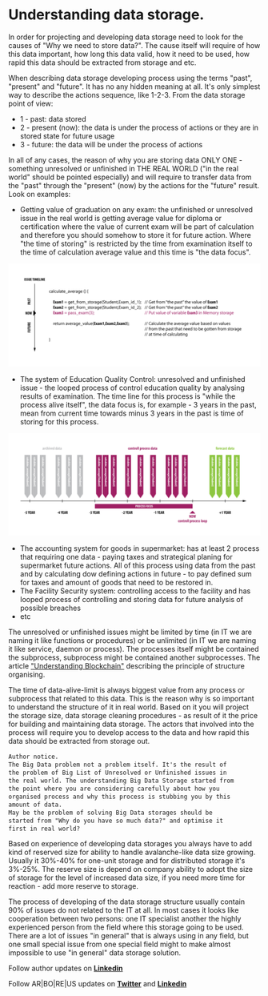 # Understanding data storage.

In order for projecting and developing data storage need to look for the causes of "Why we need to store data?". The cause itself will require of how this data important, how long this data valid, how it need to be used, how rapid this data should be extracted from storage and etc.

When describing data storage developing process using the terms "past", "present" and "future". It has no any hidden meaning at all. It's only simplest way to describe the actions sequence, like 1-2-3. From the data storage point of view:

* 1 - past: data stored
* 2 - present (now): the data is under the process of actions or they are in stored state for future usage
* 3 - future: the data will be under the process of actions

In all of any cases, the reason of why you are storing data ONLY ONE - something unresolved or unfinished in THE REAL WORLD ("in the real world" should be pointed especially) and will require to transfer data from the "past" through the "present" (now) by the actions for the "future" result. Look on examples:

* Getting value of graduation on any exam: the unfinished or unresolved issue in the real world is getting average value for diploma or certification where the value of current exam will be part of calculation and therefore you should somehow to store it for future action. Where "the time of storing" is restricted by the time from examination itself to the time of calculation average value and this time is "the data focus". 

![](https://raw.githubusercontent.com/ArboreusSystems/arboreus_articles/master/data_storage/understanding_data_storage/illustrations/arb_datastorage_003.png)

* The system of Education Quality Control: unresolved and unfinished issue - the looped process of control education quality by analysing results of examination. The time line for this process is "while the process alive itself", the data focus is, for example - 3 years in the past, mean from current time towards minus 3 years in the past is time of storing for this process.

![](https://raw.githubusercontent.com/ArboreusSystems/arboreus_articles/master/data_storage/understanding_data_storage/illustrations/arb_datastorage_004.png)

* The accounting system for goods in supermarket: has at least 2 process that requiring one data - paying taxes and strategical planing for supermarket future actions. All of this process using data from the past and by calculating dow defining actions in future - to pay defined sum for taxes and amount of goods that need to be restored in.
* The Facility Security system: controlling access to the facility and has looped process of controlling and storing data for future analysis of possible breaches
* etc

The unresolved or unfinished issues might be limited by time (in IT we are naming it like functions or procedures) or be unlimited (in IT we are naming it like service, daemon or process). The processes itself might be contained the subprocess, subprocess might be contained another subprocesses. The article ["Understanding Blockchain"](https://github.com/ArboreusSystems/arboreus_articles/blob/master/blockchain/understanding_blockchain/eng.understanding_blockchain.md) describing the principle of structure organising. 

The time of data-alive-limit is always biggest value from any process or subprocess that related to this data. This is the reason why is so important to understand the structure of it in real world. Based on it you will project the storage size, data storage cleaning procedures - as result of it the price for building and maintaining data storage. The actors that involved into the process will require you to develop access to the data and how rapid this data should be extracted from storage out.

```
Author notice.
The Big Data problem not a problem itself. It's the result of
the problem of Big List of Unresolved or Unfinished issues in
the real world. The understanding Big Data Storage started from
the point where you are considering carefully about how you
organised process and why this process is stubbing you by this
amount of data. 
May be the problem of solving Big Data storages should be
started from "Why do you have so much data?" and optimise it
first in real world?
```

Based on experience of developing data storages you always have to add kind of reserved size for ability to handle avalanche-like data size growing. Usually it 30%-40% for one-unit storage and for distributed storage it's 3%-25%. The reserve size is depend on company ability to adopt the size of storage for the level of increased data size, if you need more time for reaction - add more reserve to storage.

The process of developing of the data storage structure usually contain 90% of issues do not related to the IT at all. In most cases it looks like cooperation between two persons: one IT specialist another the highly experienced person from the field where this storage going to be used. There are a lot of issues "in general" that is always using in any field, but one small special issue from one special field might to make almost impossible to use "in general" data storage solution.

Follow author updates on [**Linkedin**](https://www.linkedin.com/in/alexandr-kirilov-3365b992/)

Follow AR|BO|RE|US updates on [**Twitter**](https://twitter.com/ArboreusSystems) and [**Linkedin**](www.linkedin.com/company/arboreus-systems/)